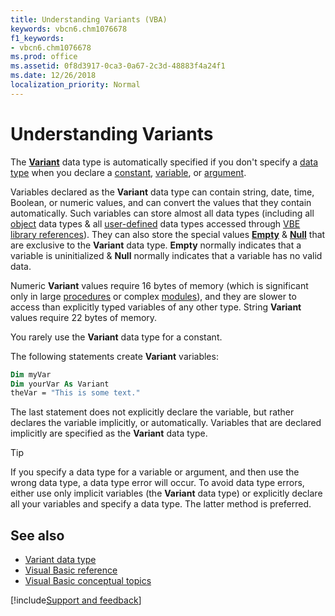 ```yaml
---
title: Understanding Variants (VBA)
keywords: vbcn6.chm1076678
f1_keywords:
- vbcn6.chm1076678
ms.prod: office
ms.assetid: 0f8d3917-0ca3-0a67-2c3d-48883f4a24f1
ms.date: 12/26/2018
localization_priority: Normal
---
```



# Understanding Variants

The **[Variant](../../reference/user-interface-help/variant-data-type.md)** data type is automatically specified if you don't specify a [data type](../../Glossary/vbe.md-glossary.md#data-type) when you declare a [constant](../../Glossary/vbe-glossary.md#constant), [variable](../../Glossary/vbe-glossary.md#variable), or [argument](../../Glossary/vbe-glossary.md#argument). 

Variables declared as the **Variant** data type can contain string, date, time, Boolean, or numeric values, and can convert the values that they contain automatically. Such variables can store almost all data types (including all [object](../../reference/user-interface-help/object-data-type) data types & all [user-defined](../../how-to/user-defined-data-type) data types accessed through [VBE library references](../../reference/user-interface-help/references-dialog-box.md)). They can also store the special values [**Empty**](../../glossary/vbe-glossary.md#empty) & [**Null**](../../glossary/vbe-glossary.md#null) that are exclusive to the **Variant** data type. **Empty** normally indicates that a variable is uninitialized & **Null** normally indicates that a variable has no valid data.

Numeric **Variant** values require 16 bytes of memory (which is significant only in large [procedures](../../Glossary/vbe-glossary.md#procedure) or complex [modules](../../Glossary/vbe-glossary.md#module)), and they are slower to access than explicitly typed variables of any other type. String **Variant** values require 22 bytes of memory.

You rarely use the **Variant** data type for a constant. 

The following statements create **Variant** variables:

```vb
Dim myVar 
Dim yourVar As Variant 
theVar = "This is some text." 

```

The last statement does not explicitly declare the variable, but rather declares the variable implicitly, or automatically. Variables that are declared implicitly are specified as the **Variant** data type.

> [!TIP] 
> If you specify a data type for a variable or argument, and then use the wrong data type, a data type error will occur. To avoid data type errors, either use only implicit variables (the **Variant** data type) or explicitly declare all your variables and specify a data type. The latter method is preferred.


## See also

- [Variant data type](../../reference/user-interface-help/variant-data-type.md)
- [Visual Basic reference](../../reference/user-interface-help/visual-basic-language-reference.md)
- [Visual Basic conceptual topics](../../reference/user-interface-help/visual-basic-conceptual-topics.md)

[!include[Support and feedback](~/includes/feedback-boilerplate.md)]
